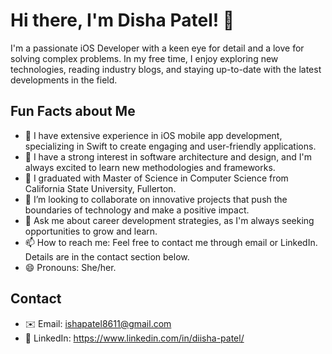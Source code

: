 # Hi there, I'm Disha Patel! 👋

I'm a passionate iOS Developer with a keen eye for detail and a love for solving complex problems. In my free time, I enjoy exploring new technologies, reading industry blogs, and staying up-to-date with the latest developments in the field.

## Fun Facts about Me
- 📲 I have extensive experience in iOS mobile app development, specializing in Swift to create engaging and user-friendly applications.
- 🌱 I have a strong interest in software architecture and design, and I'm always excited to learn new methodologies and frameworks.
- 🌟 I graduated with Master of Science in Computer Science from California State University, Fullerton.
- 🤝 I’m looking to collaborate on innovative projects that push the boundaries of technology and make a positive impact.
- 💬 Ask me about career development strategies, as I'm always seeking opportunities to grow and learn.
- 📫 How to reach me: Feel free to contact me through email or LinkedIn. Details are in the contact section below.
- 😄 Pronouns: She/her.

## Contact
- ✉️ Email: ishapatel8611@gmail.com
- 💼 LinkedIn: https://www.linkedin.com/in/diisha-patel/

